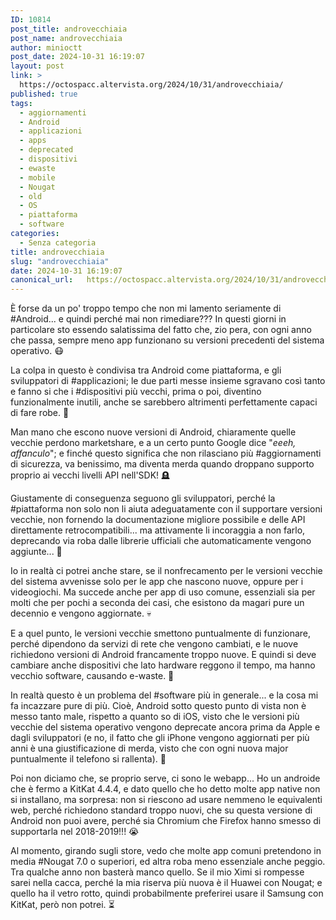 ```yaml
---
ID: 10814
post_title: androvecchiaia
post_name: androvecchiaia
author: minioctt
post_date: 2024-10-31 16:19:07
layout: post
link: >
  https://octospacc.altervista.org/2024/10/31/androvecchiaia/
published: true
tags:
  - aggiornamenti
  - Android
  - applicazioni
  - apps
  - deprecated
  - dispositivi
  - ewaste
  - mobile
  - Nougat
  - old
  - OS
  - piattaforma
  - software
categories:
  - Senza categoria
title: androvecchiaia
slug: "androvecchiaia"
date: 2024-10-31 16:19:07
canonical_url:   https://octospacc.altervista.org/2024/10/31/androvecchiaia/
---
```

<!-- wp:paragraph -->
<p markdown="1">È forse da un po' troppo tempo che non mi lamento seriamente di #Android... e quindi perché mai non rimediare??? In questi giorni in particolare sto essendo salatissima del fatto che, zio pera, con ogni anno che passa, sempre meno app funzionano su versioni precedenti del sistema operativo. 😷</p>
<!-- /wp:paragraph -->

<!-- wp:paragraph -->
<p markdown="1">La colpa in questo è condivisa tra Android come piattaforma, e gli sviluppatori di #applicazioni; le due parti messe insieme sgravano così tanto e fanno si che i #dispositivi più vecchi, prima o poi, diventino funzionalmente inutili, anche se sarebbero altrimenti perfettamente capaci di fare robe. 👿</p>
<!-- /wp:paragraph -->

<!-- wp:paragraph -->
<p markdown="1">Man mano che escono nuove versioni di Android, chiaramente quelle vecchie perdono marketshare, e a un certo punto Google dice "<em>eeeh, affanculo</em>"; e finché questo significa che non rilasciano più #aggiornamenti di sicurezza, va benissimo, ma diventa merda quando droppano supporto proprio ai vecchi livelli API nell'SDK! 🪦</p>
<!-- /wp:paragraph -->

<!-- wp:paragraph -->
<p markdown="1">Giustamente di conseguenza seguono gli sviluppatori, perché la #piattaforma non solo non li aiuta adeguatamente con il supportare versioni vecchie, non fornendo la documentazione migliore possibile e delle API direttamente retrocompatibili... ma attivamente li incoraggia a non farlo, deprecando via roba dalle librerie ufficiali che automaticamente vengono aggiunte... 🚽</p>
<!-- /wp:paragraph -->

<!-- wp:paragraph -->
<p markdown="1">Io in realtà ci potrei anche stare, se il nonfrecamento per le versioni vecchie del sistema avvenisse solo per le app che nascono nuove, oppure per i videogiochi. Ma succede anche per app di uso comune, essenziali sia per molti che per pochi a seconda dei casi, che esistono da magari pure un decennio e vengono aggiornate. 💀</p>
<!-- /wp:paragraph -->

<!-- wp:paragraph -->
<p markdown="1">E a quel punto, le versioni vecchie smettono puntualmente di funzionare, perché dipendono da servizi di rete che vengono cambiati, e le nuove richiedono versioni di Android francamente troppo nuove. E quindi si deve cambiare anche dispositivi che lato hardware reggono il tempo, ma hanno vecchio software, causando e-waste. 🚮</p>
<!-- /wp:paragraph -->

<!-- wp:paragraph -->
<p markdown="1">In realtà questo è un problema del #software più in generale... e la cosa mi fa incazzare pure di più. Cioè, Android sotto questo punto di vista non è messo tanto male, rispetto a quanto so di iOS, visto che le versioni più vecchie del sistema operativo vengono deprecate ancora prima da Apple e dagli sviluppatori (e no, il fatto che gli iPhone vengono aggiornati per più anni è una giustificazione di merda, visto che con ogni nuova major puntualmente il telefono si rallenta). 📵</p>
<!-- /wp:paragraph -->

<!-- wp:paragraph -->
<p markdown="1">Poi non diciamo che, se proprio serve, ci sono le webapp... Ho un androide che è fermo a KitKat 4.4.4, e dato quello che ho detto molte app native non si installano, ma sorpresa: non si riescono ad usare nemmeno le equivalenti web, perché richiedono standard troppo nuovi, che su questa versione di Android non puoi avere, perché sia Chromium che Firefox hanno smesso di supportarla nel 2018-2019!!! 😭</p>
<!-- /wp:paragraph -->

<!-- wp:paragraph -->
<p markdown="1">Al momento, girando sugli store, vedo che molte app comuni pretendono in media #Nougat 7.0 o superiori, ed altra roba meno essenziale anche peggio. Tra qualche anno non basterà manco quello. Se il mio Ximi si rompesse sarei nella cacca, perché la mia riserva più nuova è il Huawei con Nougat; e quello ha il vetro rotto, quindi probabilmente preferirei usare il Samsung con KitKat, però non potrei. ⏳</p>
<!-- /wp:paragraph -->